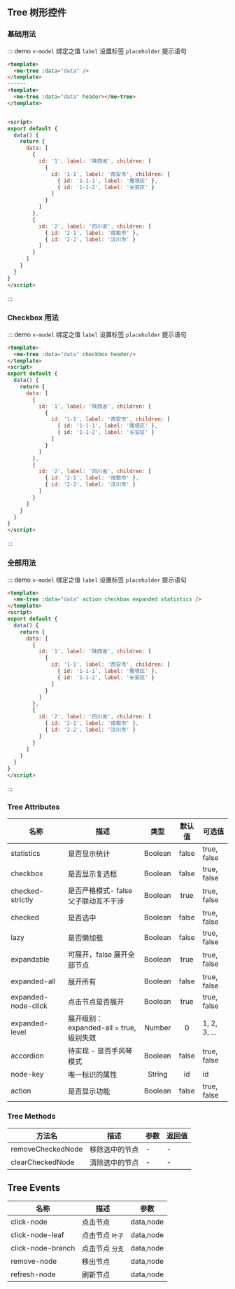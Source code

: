 
## Tree 树形控件

### 基础用法
::: demo `v-model` 绑定之值 `label` 设置标签 `placeholder` 提示语句
```html
<template>
  <me-tree :data="data" />
</template>
------
<template>
  <me-tree :data="data" header></me-tree>
</template>


<script>
export default {
  data() {
    return {
      data: [
        {
          id: '1', label: '陕西省', children: [
            {
              id: '1-1', label: '西安市', children: [
                { id: '1-1-1', label: '雁塔区' },
                { id: '1-1-2', label: '长安区' }
              ]
            }
          ]
        },
        {
          id: '2', label: '四川省', children: [
            { id: '2-1', label: '成都市' },
            { id: '2-2', label: '汶川市' }
          ]
        }
      ]
    }
  }
}
</script>
```
:::

### Checkbox 用法
::: demo `v-model` 绑定之值 `label` 设置标签 `placeholder` 提示语句
```html
<template>
  <me-tree :data="data" checkbox header/>
</template>
<script>
export default {
  data() {
    return {
      data: [
        {
          id: '1', label: '陕西省', children: [
            {
              id: '1-1', label: '西安市', children: [
                { id: '1-1-1', label: '雁塔区' },
                { id: '1-1-2', label: '长安区' }
              ]
            }
          ]
        },
        {
          id: '2', label: '四川省', children: [
            { id: '2-1', label: '成都市' },
            { id: '2-2', label: '汶川市' }
          ]
        }
      ]
    }
  }
}
</script>
```
:::


### 全部用法
::: demo `v-model` 绑定之值 `label` 设置标签 `placeholder` 提示语句
```html
<template>
  <me-tree :data="data" action checkbox expanded statistics />
</template>
<script>
export default {
  data() {
    return {
      data: [
        {
          id: '1', label: '陕西省', children: [
            {
              id: '1-1', label: '西安市', children: [
                { id: '1-1-1', label: '雁塔区' },
                { id: '1-1-2', label: '长安区' }
              ]
            }
          ]
        },
        {
          id: '2', label: '四川省', children: [
            { id: '2-1', label: '成都市' },
            { id: '2-2', label: '汶川市' }
          ]
        }
      ]
    }
  }
}
</script>
```
:::

### Tree Attributes
| 名称                | 描述                                    |  类型   | 默认值 | 可选值       |
| ------------------- | --------------------------------------- | :-----: | :----: | ------------ |
| statistics          | 是否显示统计                            | Boolean | false  | true, false  |
| checkbox            | 是否显示复选框                          | Boolean | false  | true, false  |
| checked-strictly    | 是否严格模式- false 父子联动互不干涉    | Boolean |  true  | true, false  |
| checked             | 是否选中                                | Boolean | false  | true, false  |
| lazy                | 是否懒加载                              | Boolean | false  | true, false  |
| expandable          | 可展开，false 展开全部节点              | Boolean |  true  | true, false  |
| expanded-all        | 展开所有                                | Boolean | false  | true, false  |
| expanded-node-click | 点击节点是否展开                        | Boolean |  true  | true, false  |
| expanded-level      | 展开级别：expanded-all = true, 级别失效 | Number  |   0    | 1, 2, 3, ... |
| accordion           | 待实现 - 是否手风琴模式                 | Boolean | false  | true, false  |
| node-key            | 唯一标识的属性                          | String  |   id   | id           |
| action              | 是否显示功能                            | Boolean | false  | true, false  |


### Tree Methods

| 方法名            | 描述           | 参数 | 返回值 |
| ----------------- | -------------- | ---- | ------ |
| removeCheckedNode | 移除选中的节点 | -    | -      |
| clearCheckedNode  | 清除选中的节点 | -    | -      |

## Tree Events
| 名称              | 描述            |   参数    |
| ----------------- | --------------- | :-------: |
| click-node        | 点击节点        | data,node |
| click-node-leaf   | 点击节点 `叶子` | data,node |
| click-node-branch | 点击节点 `分支` | data,node |
| remove-node       | 移出节点        | data,node |
| refresh-node      | 刷新节点        | data,node |